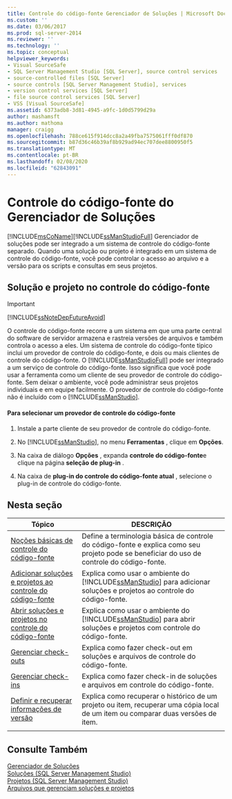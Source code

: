 ```yaml
---
title: Controle do código-fonte Gerenciador de Soluções | Microsoft Docs
ms.custom: ''
ms.date: 03/06/2017
ms.prod: sql-server-2014
ms.reviewer: ''
ms.technology: ''
ms.topic: conceptual
helpviewer_keywords:
- Visual SourceSafe
- SQL Server Management Studio [SQL Server], source control services
- source-controlled files [SQL Server]
- source controls [SQL Server Management Studio], services
- version control services [SQL Server]
- file source control services [SQL Server]
- VSS [Visual SourceSafe]
ms.assetid: 6373adb8-3d81-4945-a9fc-1d0d5799d29a
author: mashamsft
ms.author: mathoma
manager: craigg
ms.openlocfilehash: 788ce615f914dcc8a2a49fba7575061fff0df870
ms.sourcegitcommit: b87d36c46b39af8b929ad94ec707dee8800950f5
ms.translationtype: MT
ms.contentlocale: pt-BR
ms.lasthandoff: 02/08/2020
ms.locfileid: "62843091"
---
```

# <a name="solution-explorer-source-control"></a>Controle do código-fonte do Gerenciador de Soluções
  [!INCLUDE[msCoName](../includes/msconame-md.md)][!INCLUDE[ssManStudioFull](../includes/ssmanstudiofull-md.md)] Gerenciador de soluções pode ser integrado a um sistema de controle do código-fonte separado. Quando uma solução ou projeto é integrado em um sistema de controle do código-fonte, você pode controlar o acesso ao arquivo e a versão para os scripts e consultas em seus projetos.  
  
## <a name="solution-and-project-source-control"></a>Solução e projeto no controle do código-fonte  
  
> [!IMPORTANT]  
>  [!INCLUDE[ssNoteDepFutureAvoid](../includes/ssnotedepfutureavoid-md.md)]  
  
 O controle do código-fonte recorre a um sistema em que uma parte central do software de servidor armazena e rastreia versões de arquivos e também controla o acesso a eles. Um sistema de controle do código-fonte típico inclui um provedor de controle do código-fonte, e dois ou mais clientes de controle do código-fonte. O [!INCLUDE[ssManStudioFull](../includes/ssmanstudiofull-md.md)] pode ser integrado a um serviço de controle do código-fonte. Isso significa que você pode usar a ferramenta como um cliente de seu provedor de controle do código-fonte. Sem deixar o ambiente, você pode administrar seus projetos individuais e em equipe facilmente. O provedor de controle do código-fonte não é incluído com o [!INCLUDE[ssManStudio](../includes/ssmanstudio-md.md)].  
  
#### <a name="to-select-a-source-control-provider"></a>Para selecionar um provedor de controle do código-fonte  
  
1.  Instale a parte cliente de seu provedor de controle do código-fonte.  
  
2.  No [!INCLUDE[ssManStudio](../includes/ssmanstudio-md.md)], no menu **Ferramentas** , clique em **Opções**.  
  
3.  Na caixa de diálogo **Opções** , expanda **controle do código-fonte**e clique na página **seleção de plug-in** .  
  
4.  Na caixa de **plug-in do controle do código-fonte atual** , selecione o plug-in de controle do código-fonte.  
  
## <a name="in-this-section"></a>Nesta seção  
  
|Tópico|DESCRIÇÃO|  
|-----------|-----------------|  
|[Noções básicas de controle do código-fonte](../../2014/database-engine/source-control-basics.md)|Define a terminologia básica de controle do código-fonte e explica como seu projeto pode se beneficiar do uso de controle do código-fonte.|  
|[Adicionar soluções e projetos ao controle do código-fonte](../../2014/database-engine/add-solutions-and-projects-to-source-control.md)|Explica como usar o ambiente do [!INCLUDE[ssManStudio](../includes/ssmanstudio-md.md)] para adicionar soluções e projetos ao controle do código-fonte.|  
|[Abrir soluções e projetos no controle do código-fonte](../../2014/database-engine/open-solutions-and-projects-from-source-control.md)|Explica como usar o ambiente do [!INCLUDE[ssManStudio](../includes/ssmanstudio-md.md)] para abrir soluções e projetos com controle do código-fonte.|  
|[Gerenciar check-outs](../../2014/database-engine/manage-checkouts.md)|Explica como fazer check-out em soluções e arquivos de controle do código-fonte.|  
|[Gerenciar check-ins](../../2014/database-engine/manage-checkins.md)|Explica como fazer check-in de soluções e arquivos em controle do código-fonte.|  
|[Definir e recuperar informações de versão](../../2014/database-engine/set-and-retrieve-version-information.md)|Explica como recuperar o histórico de um projeto ou item, recuperar uma cópia local de um item ou comparar duas versões de item.|  
|||  
  
## <a name="see-also"></a>Consulte Também  
 [Gerenciador de Soluções](../ssms/solution/solution-explorer.md)   
 [Soluções &#40;SQL Server Management Studio&#41;](../ssms/sql-server-management-studio-ssms.md)   
 [Projetos &#40;SQL Server Management Studio&#41;](../ssms/solution/projects-sql-server-management-studio.md)   
 [Arquivos que gerenciam soluções e projetos](../ssms/solution/files-that-manage-solutions-and-projects.md)  
  
  
